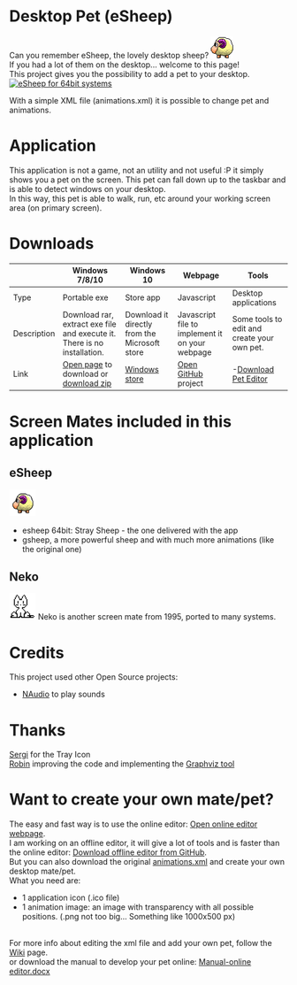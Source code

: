 # Desktop Pet (eSheep)

Can you remember eSheep, the lovely desktop sheep?
<img src='src/Images/esheep.png' /><br />
If you had a lot of them on the desktop... welcome to this page!<br />
This project gives you the possibility to add a pet to your desktop.<br />[![eSheep for 64bit systems](https://img.youtube.com/vi/xN90p16tKGE/0.jpg)](https://www.youtube.com/watch?v=xN90p16tKGE) 

With a simple XML file (animations.xml) it is possible to change pet and animations.

# Application
This application is not a game, not an utility and not useful :P it simply shows you
a pet on the screen. This pet can fall down up to the taskbar and is able to detect 
windows on your desktop.<br />
In this way, this pet is able to walk, run, etc around your working screen area (on primary screen).

# Downloads

|        | Windows 7/8/10 | Windows 10 | Webpage | Tools |
|--------|----------------|------------|---------|-------|
| Type |  Portable exe | Store app | Javascript | Desktop applications |
| Description | Download rar, extract exe file and execute it. There is no installation. | Download it directly from the Microsoft store | Javascript file to implement it on your webpage | Some tools to edit and create your own pet.
| Link | <a href='https://github.com/Adrianotiger/desktopPet/releases/tag/Portable'>Open page</a> to download or <a href='https://github.com/Adrianotiger/desktopPet/releases/download/Portable/eSheep_1.2.0.rar'>download zip</a> | <a href='https://www.microsoft.com/store/apps/9MX2V0TQT6RM'>Windows store</a> | <a href='https://github.com/Adrianotiger/web-esheep'>Open GitHub</a> project | -<a href='https://github.com/Adrianotiger/desktopPet/releases/tag/editor0.2'>Download Pet Editor</a> |

# Screen Mates included in this application
## eSheep
[![eSheeps](Pets/esheep64/icon.png)](Pets/) 
- esheep 64bit: Stray Sheep - the one delivered with the app 
- gsheep, a more powerful sheep and with much more animations (like the original one)
## Neko
[![Neko](Pets/neko/icon.png)](Pets/) 
Neko is another screen mate from 1995, ported to many systems.

# Credits
This project used other Open Source projects:
<ul>
<li><a href='https://github.com/naudio/NAudio'>NAudio</a> to play sounds
</ul>

# Thanks
<a href='https://github.com/Grunwaldt'>Sergi</a> for the Tray Icon<br>
<a href='https://github.com/rluiten'>Robin</a> improving the code and implementing the <a href='https://github.com/Adrianotiger/desktopPet/issues/6'>Graphviz tool</a>

# Want to create your own mate/pet?
The easy and fast way is to use the online editor: <a href='http://esheep.petrucci.ch/?pagina=editor'>Open online editor webpage</a>.<br>
I am working on an offline editor, it will give a lot of tools and is faster than the online editor: <a href='https://github.com/Adrianotiger/desktopPet/releases/tag/editor0.2'>Download offline editor from GitHub</a>.<br>
But you can also download the original <a href='Resources/animations.xml'>animations.xml</a> and create your own desktop mate/pet.<br />
What you need are:
<ul>
<li>1 application icon (.ico file)
<li>1 animation image: an image with transparency with all possible positions. (.png not too big... Something like 1000x500 px)
</ul><br />
For more info about editing the xml file and add your own pet, follow the <a href='../../wiki/'>Wiki</a> page.<br /> or download the manual to develop your pet online: <a href='https://github.com/Adrianotiger/desktopPet/raw/master/Manual/Manual%20-%20online%20editor.docx'>Manual-online editor.docx</a>
